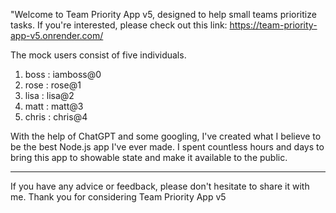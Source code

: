 "Welcome to Team Priority App v5, designed to help small teams prioritize tasks. 
If you're interested, please check out this link:
https://team-priority-app-v5.onrender.com/

The mock users consist of five individuals.
1. boss : iamboss@0
2. rose : rose@1
3. lisa : lisa@2
4. matt : matt@3
5. chris : chris@4

With the help of ChatGPT and some googling, I've created what I believe to be the best Node.js app I've ever made. 
I spent countless hours and days to bring this app to showable state and make it available to the public. 
***
If you have any advice or feedback, please don't hesitate to share it with me. Thank you for considering Team Priority App v5